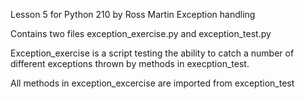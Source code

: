 Lesson 5 for Python 210 by Ross Martin
Exception handling

Contains two files exception_exercise.py and exception_test.py

Exception_exercise is a script testing the ability to catch a number of different
exceptions thrown by methods in execption_test.

All methods in exception_excercise are imported from exception_test
